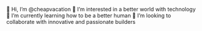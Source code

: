 👋 Hi, I’m @cheapvacation
👀 I’m interested in a better world with technology
🌱 I’m currently learning how to be a better human
💞️ I’m looking to collaborate with innovative and passionate builders

<!---
cheapvacation/cheapvacation is a ✨ special ✨ repository because its `README.md` (this file) appears on your GitHub profile.
You can click the Preview link to take a look at your changes.
--->

